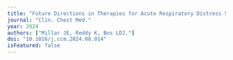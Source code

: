 ```yaml
---
title: "Future Directions in Therapies for Acute Respiratory Distress Syndrome."
journal: "Clin. Chest Med."
year: 2024
authors: ["Millar JE, Reddy K, Bos LDJ."]
doi: "10.1016/j.ccm.2024.08.014"
isFeatured: false
---
```

